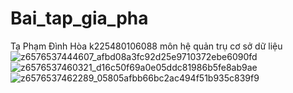 # Bai_tap_gia_pha
Tạ Phạm Đình Hòa k225480106088 môn hệ quản trụ cơ sở dữ liệu
![z6576537444607_afbd08a3fc92d25e9710372ebe6090fd](https://github.com/user-attachments/assets/7f39c662-a2f0-439d-9f6c-9714bd769b81)
![z6576537460321_d16c50f69a0e05ddc81986b5fe8ab9ae](https://github.com/user-attachments/assets/72c2eb53-cb7a-4ebb-88cd-bd743549dc27)
![z6576537462289_05805afbb66bc2ac494f51b935c839f9](https://github.com/user-attachments/assets/b4ed8a2e-5888-44e9-8051-3c482a9a1a5f)

